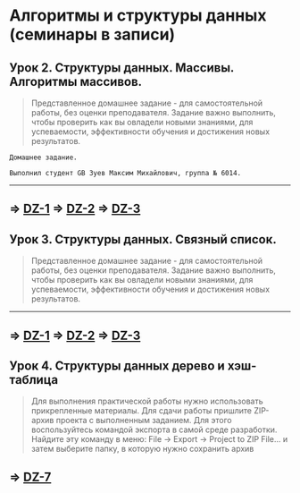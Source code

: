 # Алгоритмы и структуры данных (семинары в записи)
## Урок 2. Структуры данных. Массивы. Алгоритмы массивов.
>Представленное домашнее задание - для самостоятельной работы, без оценки преподавателя. Задание важно выполнить, чтобы проверить как вы овладели новыми знаниями, для успеваемости, эффективности обучения и достижения новых результатов.
```
Домашнее задание.

Выполнил студент GB Зуев Максим Михайлович, группа № 6014.
```
---
=> [DZ-1](./main_1.java)
=> [DZ-2](./main_2.java)
=> [DZ-3](./main_3.java)
---

## Урок 3. Структуры данных. Связный список.
>Представленное домашнее задание - для самостоятельной работы, без оценки преподавателя. Задание важно выполнить, чтобы проверить как вы овладели новыми знаниями, для успеваемости, эффективности обучения и достижения новых результатов.

---
=> [DZ-1](./main_4.java)
=> [DZ-2](./main_5.java)
=> [DZ-3](./main_6.java)
---

## Урок 4. Структуры данных дерево и хэш-таблица
>Для выполнения практической работы нужно использовать прикрепленные материалы. Для сдачи работы пришлите ZIP-архив проекта с выполненным заданием. Для этого воспользуйтесь командой экспорта в самой среде разработки. Найдите эту команду в меню: File → Export → Project to ZIP File… и затем выберите папку, в которую нужно сохранить архив

=> [DZ-7](./main_7.java)
---
